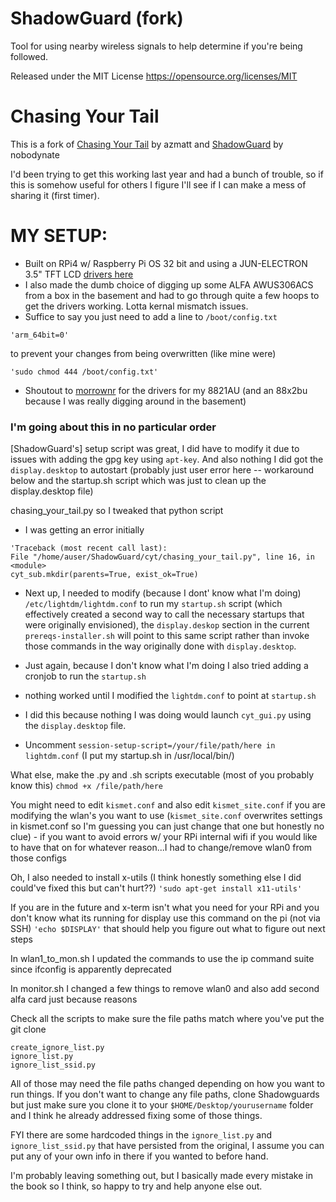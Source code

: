 # ShadowGuard (fork)
Tool for using nearby wireless signals to help determine if you're being followed. 

Released under the MIT License https://opensource.org/licenses/MIT

# Chasing Your Tail
This is a fork of [Chasing Your Tail](https://github.com/azmatt/chasing_your_tail) by azmatt and [ShadowGuard](https://github.com/nobodynate/ShadowGuard) by nobodynate

I'd been trying to get this working last year and had a bunch of trouble, so if this is somehow useful for others I figure I'll see if I can make a mess of sharing it (first timer).  

# MY SETUP:

- Built on RPi4 w/ Raspberry Pi OS 32 bit and using a JUN-ELECTRON 3.5" TFT LCD [drivers here](https://github.com/goodtft/LCD-show)
- I also made the dumb choice of digging up some ALFA AWUS306ACS from a box in the basement and had to go through quite a few hoops to get the drivers working. Lotta kernal mismatch issues. 
- Suffice to say you just need to add a line to ```/boot/config.txt``` 
```
'arm_64bit=0'
```
to prevent your changes from being overwritten (like mine were)
```
'sudo chmod 444 /boot/config.txt' 
```
- Shoutout to [morrownr](https://github.com/morrownr) for the drivers for my 8821AU (and an 88x2bu because I was really digging around in the basement)

### I'm going about this in no particular order

[ShadowGuard's] setup script was great, I did have to modify it due to issues with adding the gpg key using ```apt-key```. And also nothing I did got the ```display.desktop``` to autostart (probably just user error here -- workaround below and the startup.sh script which was just to clean up the display.desktop file)

chasing_your_tail.py so I tweaked that python script 
- I was getting an error initially
```
'Traceback (most recent call last):
File "/home/auser/ShadowGuard/cyt/chasing_your_tail.py", line 16, in <module>
cyt_sub.mkdir(parents=True, exist_ok=True)
```
- Next up, I needed to modify (because I dont' know what I'm doing) ```/etc/lightdm/lightdm.conf``` to run my ```startup.sh``` script (which effectively created a second way to call the necessary startups that were originally envisioned), the ```display.deskop``` section in the current ```prereqs-installer.sh``` will point to this same script rather than invoke those commands in the way originally done with ```display.desktop```.
- Just again, because I don't know what I'm doing I also tried adding a cronjob to run the ```startup.sh```
- nothing worked until I modified the ```lightdm.conf``` to point at ```startup.sh```
- I did this because nothing I was doing would launch ```cyt_gui.py``` using the ```display.desktop``` file. 

- Uncomment 
```session-setup-script=/your/file/path/here in lightdm.conf``` 
(I put my startup.sh in /usr/local/bin/)
  
What else, make the .py and .sh scripts executable (most of you probably know this)
```chmod +x /file/path/here```

You might need to edit ```kismet.conf``` and also edit ```kismet_site.conf``` if you are modifying the wlan's you want to use (```kismet_site.conf``` overwrites settings in kismet.conf so I'm guessing you can just change that one but honestly no clue) - if you want to avoid errors w/ your RPi internal wifi if you would like to have that on for whatever reason...I had to change/remove wlan0 from those configs
  
Oh, I also needed to install x-utils (I think honestly something else I did could've fixed this but can't hurt??)
```'sudo apt-get install x11-utils'```

If you are in the future and x-term isn't what you need for your RPi and you don't know what its running for display use this command on the pi (not via SSH)
```'echo $DISPLAY'```
that should help you figure out what to figure out next steps

In wlan1_to_mon.sh I updated the commands to use the ip command suite since ifconfig is apparently deprecated
  
In monitor.sh I changed a few things to remove wlan0 and also add second alfa card just because reasons

Check all the scripts to make sure the file paths match where you've put the git clone
```
create_ignore_list.py
ignore_list.py
ignore_list_ssid.py
```
All of those may need the file paths changed depending on how you want to run things. If you don't want to change any file paths, clone Shadowguards but just make sure you clone it to your ```$HOME/Desktop/yourusername``` folder and I think he already addressed fixing some of those things. 
  
FYI there are some hardcoded things in the ```ignore_list.py``` and ```ignore_list_ssid.py``` that have persisted from the original, I assume you can put any of your own info in there if you wanted to before hand.
  
I'm probably leaving something out, but I basically made every mistake in the book so I think, so happy to try and help anyone else out. 
